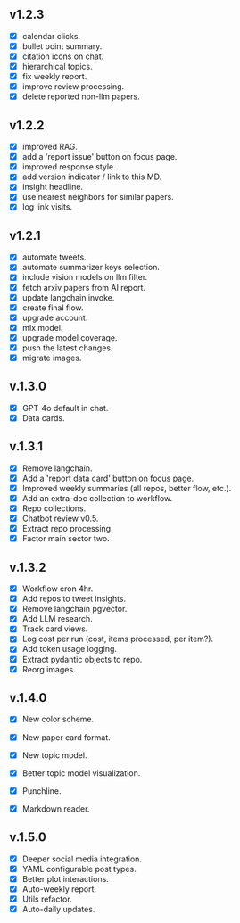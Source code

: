 ## v1.2.3
- [x]  calendar clicks.
- [x] bullet point summary.
- [x] citation icons on chat.
- [x] hierarchical topics.
- [x] fix weekly report.
- [x] improve review processing.
- [x] delete reported non-llm papers.

## v1.2.2
- [x] improved RAG.
- [x] add a 'report issue' button on focus page.
- [x] improved response style.
- [x] add version indicator / link to this MD.
- [x] insight headline.
- [x] use nearest neighbors for similar papers.
- [x] log link visits.

## v1.2.1
- [x] automate tweets.
- [x] automate summarizer keys selection.
- [x] include vision models on llm filter.
- [x] fetch arxiv papers from AI report.
- [x] update langchain invoke.
- [x] create final flow.
- [x] upgrade account.
- [x] mlx model.
- [x] upgrade model coverage.
- [x] push the latest changes.
- [x] migrate images.

## v.1.3.0 
- [x] GPT-4o default in chat.
- [x] Data cards.

## v.1.3.1
- [x] Remove langchain.
- [x] Add a 'report data card' button on focus page.
- [x] Improved weekly summaries (all repos, better flow, etc.).
- [x] Add an extra-doc collection to workflow.
- [x] Repo collections.
- [x] Chatbot review v0.5.
- [x] Extract repo processing.
- [x]  Factor main sector two.

## v.1.3.2
- [x] Workflow cron 4hr.
- [x] Add repos to tweet insights.
- [x] Remove langchain pgvector.
- [x] Add LLM research.
- [x] Track card views.
- [x] Log cost per run (cost, items processed, per item?).
- [x] Add token usage logging.
- [x] Extract pydantic objects to repo.
- [x] Reorg images.

## v.1.4.0
- [x] New color scheme.
- [x] New paper card format.
- [x] New topic model.
- [x] Better topic model visualization.
- [x] Punchline.
- [x] Markdown reader.


## v.1.5.0
- [x] Deeper social media integration.
- [x] YAML configurable post types.
- [x] Better plot interactions.
- [x] Auto-weekly report.
- [x] Utils refactor.
- [x] Auto-daily updates.